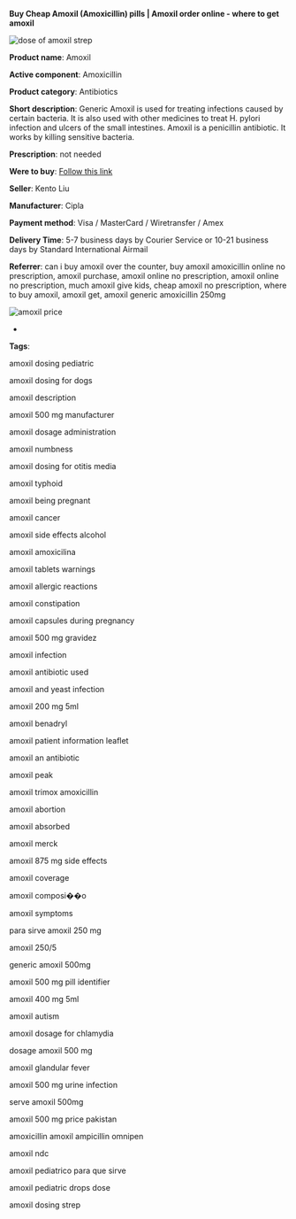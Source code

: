 **Buy Cheap Amoxil (Amoxicillin) pills | Amoxil order online - where to get amoxil**

![dose of amoxil strep](http://navidirect.org/promo/blisters/296x296/amoxil.jpg)

**Product name**: Amoxil

**Active component**: Amoxicillin

**Product category**: Antibiotics

**Short description**: Generic Amoxil is used for treating infections caused by certain bacteria. It is also used with other medicines to treat H. pylori infection and ulcers of the small intestines. Amoxil is a penicillin antibiotic. It works by killing sensitive bacteria.

**Prescription**: not needed

**Were to buy**: [Follow this link](http://exned.com/direct/search.php?sid=16&tds-key=amoxil)

**Seller**: Kento Liu

**Manufacturer**: Cipla

**Payment method**: Visa / MasterCard / Wiretransfer / Amex

**Delivery Time**: 5-7 business days by Courier Service or 10-21 business days by Standard International Airmail



**Referrer**: can i buy amoxil over the counter, buy amoxil amoxicillin online no prescription, amoxil purchase, amoxil online no prescription, amoxil online no prescription, much amoxil give kids, cheap amoxil no prescription, where to buy amoxil, amoxil get, amoxil generic amoxicillin 250mg



![amoxil price](http://navidirect.org/promo/pills/amoxil.jpg)

*

























**Tags**:

amoxil dosing pediatric

amoxil dosing for dogs

amoxil description

amoxil 500 mg manufacturer

amoxil dosage administration

amoxil numbness

amoxil dosing for otitis media

amoxil typhoid

amoxil being pregnant

amoxil cancer

amoxil side effects alcohol

amoxil amoxicilina

amoxil tablets warnings

amoxil allergic reactions

amoxil constipation

amoxil capsules during pregnancy

amoxil 500 mg gravidez

amoxil infection

amoxil antibiotic used

amoxil and yeast infection

amoxil 200 mg 5ml

amoxil benadryl

amoxil patient information leaflet

amoxil an antibiotic

amoxil peak

amoxil trimox amoxicillin

amoxil abortion

amoxil absorbed

amoxil merck

amoxil 875 mg side effects

amoxil coverage

amoxil composi��o

amoxil symptoms

para sirve amoxil 250 mg

amoxil 250/5

generic amoxil 500mg

amoxil 500 mg pill identifier

amoxil 400 mg 5ml

amoxil autism

amoxil dosage for chlamydia

dosage amoxil 500 mg

amoxil glandular fever

amoxil 500 mg urine infection

serve amoxil 500mg

amoxil 500 mg price pakistan

amoxicillin amoxil ampicillin omnipen

amoxil ndc

amoxil pediatrico para que sirve

amoxil pediatric drops dose

amoxil dosing strep
